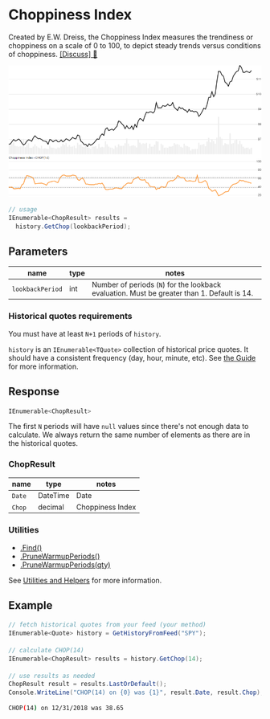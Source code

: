 # Choppiness Index

Created by E.W. Dreiss, the Choppiness Index measures the trendiness or choppiness on a scale of 0 to 100, to depict steady trends versus conditions of choppiness.  [[Discuss] :speech_balloon:](https://github.com/DaveSkender/Stock.Indicators/discussions/357 "Community discussion about this indicator")

![image](chart.png)

```csharp
// usage
IEnumerable<ChopResult> results =
  history.GetChop(lookbackPeriod);  
```

## Parameters

| name | type | notes
| -- |-- |--
| `lookbackPeriod` | int | Number of periods (`N`) for the lookback evaluation.  Must be greater than 1.  Default is 14.

### Historical quotes requirements

You must have at least `N+1` periods of `history`.

`history` is an `IEnumerable<TQuote>` collection of historical price quotes.  It should have a consistent frequency (day, hour, minute, etc).  See [the Guide](../../docs/GUIDE.md) for more information.

## Response

```csharp
IEnumerable<ChopResult>
```

The first `N` periods will have `null` values since there's not enough data to calculate.  We always return the same number of elements as there are in the historical quotes.

### ChopResult

| name | type | notes
| -- |-- |--
| `Date` | DateTime | Date
| `Chop` | decimal | Choppiness Index

### Utilities

- [.Find()](../../docs/UTILITIES.md#find-indicator-result-by-date)
- [.PruneWarmupPeriods()](../../docs/UTILITIES.md#prune-warmup-periods)
- [.PruneWarmupPeriods(qty)](../../docs/UTILITIES.md#prune-warmup-periods)

See [Utilities and Helpers](../../docs/UTILITIES.md#content) for more information.

## Example

```csharp
// fetch historical quotes from your feed (your method)
IEnumerable<Quote> history = GetHistoryFromFeed("SPY");

// calculate CHOP(14)
IEnumerable<ChopResult> results = history.GetChop(14);

// use results as needed
ChopResult result = results.LastOrDefault();
Console.WriteLine("CHOP(14) on {0} was {1}", result.Date, result.Chop);
```

```bash
CHOP(14) on 12/31/2018 was 38.65 
```
